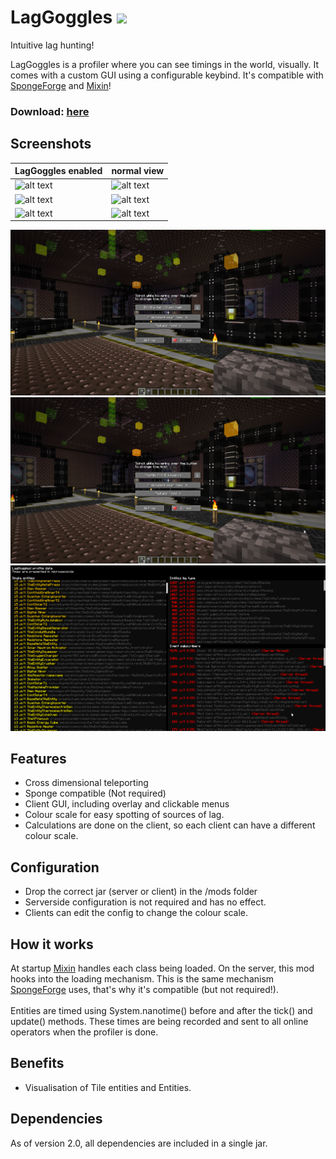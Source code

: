 # LagGoggles <img height="70" src="docs/logo.png">
Intuitive lag hunting!

LagGoggles is a profiler where you can see timings in the world, visually. It comes with a custom GUI using a configurable keybind. It's compatible with [SpongeForge](https://github.com/SpongePowered/SpongeForge) and [Mixin](https://github.com/SpongePowered/Mixin)!

### Download: [here](https://minecraft.curseforge.com/projects/laggoggles/files)

## Screenshots

| LagGoggles enabled | normal view |
| --- | --- |
| ![alt text](docs/2-enabled.png "With laggoggles") | ![alt text](docs/2-disabled.png "Without laggoggles") |
| ![alt text](docs/1-enabled.png "With laggoggles") | ![alt text](docs/1-disabled.png "Without laggoggles") |
| ![alt text](docs/3-enabled.png "With laggoggles") | ![alt text](docs/3-disabled.png "Without laggoggles") |

![alt text](docs/menu.png "LagGoggles menu")
![alt text](docs/menu-5sec.png "LagGoggles menu")
![alt text](docs/timingsmenu.png "Analyzer")

## Features
* Cross dimensional teleporting
* Sponge compatible (Not required)
* Client GUI, including overlay and clickable menus
* Colour scale for easy spotting of sources of lag.
* Calculations are done on the client, so each client can have a different colour scale.

## Configuration
* Drop the correct jar (server or client) in the /mods folder
* Serverside configuration is not required and has no effect.
* Clients can edit the config to change the colour scale.

## How it works
At startup [Mixin](https://github.com/SpongePowered/Mixin) handles each class being loaded. On the server, this mod hooks into the loading mechanism. This is the same mechanism [SpongeForge](https://github.com/SpongePowered/SpongeForge) uses, that's why it's compatible (but not required!).<br>
<br>
Entities are timed using System.nanotime() before and after the tick() and update() methods. These times are being recorded and sent to all online operators when the profiler is done.

## Benefits
* Visualisation of Tile entities and Entities.

## Dependencies
As of version 2.0, all dependencies are included in a single jar.
